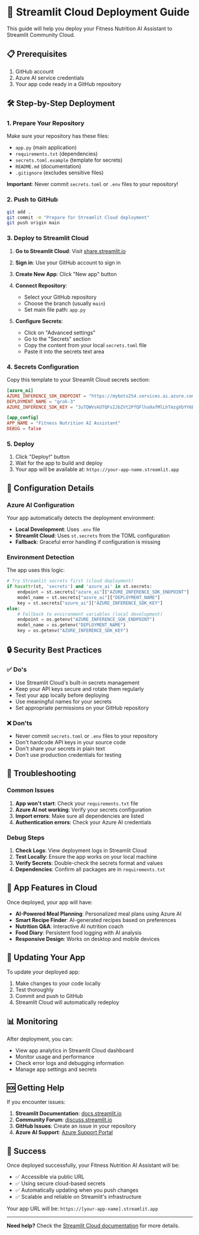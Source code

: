 # 🚀 Streamlit Cloud Deployment Guide

This guide will help you deploy your Fitness Nutrition AI Assistant to Streamlit Community Cloud.

## 📋 Prerequisites

1. GitHub account
2. Azure AI service credentials
3. Your app code ready in a GitHub repository

## 🛠️ Step-by-Step Deployment

### 1. Prepare Your Repository

Make sure your repository has these files:

- `app.py` (main application)
- `requirements.txt` (dependencies)
- `secrets.toml.example` (template for secrets)
- `README.md` (documentation)
- `.gitignore` (excludes sensitive files)

**Important**: Never commit `secrets.toml` or `.env` files to your repository!

### 2. Push to GitHub

```bash
git add .
git commit -m "Prepare for Streamlit Cloud deployment"
git push origin main
```

### 3. Deploy to Streamlit Cloud

1. **Go to Streamlit Cloud**: Visit [share.streamlit.io](https://share.streamlit.io)

2. **Sign in**: Use your GitHub account to sign in

3. **Create New App**: Click "New app" button

4. **Connect Repository**:
   - Select your GitHub repository
   - Choose the branch (usually `main`)
   - Set main file path: `app.py`

5. **Configure Secrets**:
   - Click on "Advanced settings"
   - Go to the "Secrets" section
   - Copy the content from your local `secrets.toml` file
   - Paste it into the secrets text area

### 4. Secrets Configuration

Copy this template to your Streamlit Cloud secrets section:

```toml
[azure_ai]
AZURE_INFERENCE_SDK_ENDPOINT = "https://mybots254.services.ai.azure.com/models"
DEPLOYMENT_NAME = "grok-3"
AZURE_INFERENCE_SDK_KEY = "3uTQWVskUTQFsIJbZVt2PfQFlha9afMlLhTmzgXbYY6BNq79PU69JQQJ99BEACYeBjFXJ3w3AAAAACOGMM1w"

[app_config]
APP_NAME = "Fitness Nutrition AI Assistant"
DEBUG = false
```

### 5. Deploy

1. Click "Deploy!" button
2. Wait for the app to build and deploy
3. Your app will be available at: `https://your-app-name.streamlit.app`

## 🔧 Configuration Details

### Azure AI Configuration

Your app automatically detects the deployment environment:

- **Local Development**: Uses `.env` file
- **Streamlit Cloud**: Uses `st.secrets` from the TOML configuration
- **Fallback**: Graceful error handling if configuration is missing

### Environment Detection

The app uses this logic:

```python
# Try Streamlit secrets first (cloud deployment)
if hasattr(st, 'secrets') and 'azure_ai' in st.secrets:
    endpoint = st.secrets["azure_ai"]["AZURE_INFERENCE_SDK_ENDPOINT"]
    model_name = st.secrets["azure_ai"]["DEPLOYMENT_NAME"]
    key = st.secrets["azure_ai"]["AZURE_INFERENCE_SDK_KEY"]
else:
    # Fallback to environment variables (local development)
    endpoint = os.getenv("AZURE_INFERENCE_SDK_ENDPOINT")
    model_name = os.getenv("DEPLOYMENT_NAME")
    key = os.getenv("AZURE_INFERENCE_SDK_KEY")
```

## 🔒 Security Best Practices

### ✅ Do's

- Use Streamlit Cloud's built-in secrets management
- Keep your API keys secure and rotate them regularly
- Test your app locally before deploying
- Use meaningful names for your secrets
- Set appropriate permissions on your GitHub repository

### ❌ Don'ts

- Never commit `secrets.toml` or `.env` files to your repository
- Don't hardcode API keys in your source code
- Don't share your secrets in plain text
- Don't use production credentials for testing

## 🚨 Troubleshooting

### Common Issues

1. **App won't start**: Check your `requirements.txt` file
2. **Azure AI not working**: Verify your secrets configuration
3. **Import errors**: Make sure all dependencies are listed
4. **Authentication errors**: Check your Azure AI credentials

### Debug Steps

1. **Check Logs**: View deployment logs in Streamlit Cloud
2. **Test Locally**: Ensure the app works on your local machine
3. **Verify Secrets**: Double-check the secrets format and values
4. **Dependencies**: Confirm all packages are in `requirements.txt`

## 📱 App Features in Cloud

Once deployed, your app will have:

- **AI-Powered Meal Planning**: Personalized meal plans using Azure AI
- **Smart Recipe Finder**: AI-generated recipes based on preferences
- **Nutrition Q&A**: Interactive AI nutrition coach
- **Food Diary**: Persistent food logging with AI analysis
- **Responsive Design**: Works on desktop and mobile devices

## 🔄 Updating Your App

To update your deployed app:

1. Make changes to your code locally
2. Test thoroughly
3. Commit and push to GitHub
4. Streamlit Cloud will automatically redeploy

## 📊 Monitoring

After deployment, you can:

- View app analytics in Streamlit Cloud dashboard
- Monitor usage and performance
- Check error logs and debugging information
- Manage app settings and secrets

## 🆘 Getting Help

If you encounter issues:

1. **Streamlit Documentation**: [docs.streamlit.io](https://docs.streamlit.io)
2. **Community Forum**: [discuss.streamlit.io](https://discuss.streamlit.io)
3. **GitHub Issues**: Create an issue in your repository
4. **Azure AI Support**: [Azure Support Portal](https://portal.azure.com)

## 🎉 Success

Once deployed successfully, your Fitness Nutrition AI Assistant will be:

- ✅ Accessible via public URL
- ✅ Using secure cloud-based secrets
- ✅ Automatically updating when you push changes
- ✅ Scalable and reliable on Streamlit's infrastructure

Your app URL will be: `https://[your-app-name].streamlit.app`

---

**Need help?** Check the [Streamlit Cloud documentation](https://docs.streamlit.io/streamlit-community-cloud) for more details.

